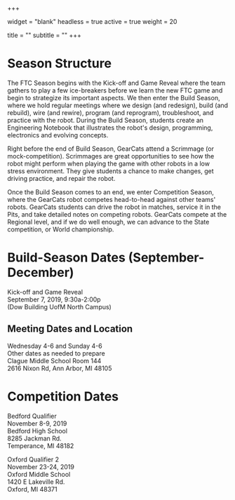 +++

widget = "blank"
headless = true
active = true
weight = 20

title = ""
subtitle = ""
+++

# Season Structure

The FTC Season begins with the Kick-off and Game Reveal where the team
gathers to play a few ice-breakers before we learn the new FTC game
and begin to strategize its important aspects. We then enter the Build
Season, where we hold regular meetings where we design (and redesign),
build (and rebuild), wire (and rewire), program (and reprogram),
troubleshoot, and practice with the robot. During the Build Season,
students create an Engineering Notebook that illustrates the robot's
design, programming, electronics and evolving concepts.

Right before the end of Build Season, GearCats attend a Scrimmage (or
mock-competition). Scrimmages are great opportunities to see how the
robot might perform when playing the game with other robots in a low
stress environment. They give students a chance to make changes, get
driving practice, and repair the robot.

Once the Build Season comes to an end, we enter Competition Season,
where the GearCats robot competes head-to-head against other teams'
robots. GearCats students can drive the robot in matches, service it
in the Pits, and take detailed notes on competing robots. GearCats
compete at the Regional level, and if we do well enough, we can
advance to the State competition, or World championship.

# Build-Season Dates (September-December)

Kick-off and Game Reveal  
September 7, 2019, 9:30a-2:00p  
(Dow Building UofM North Campus)

## Meeting Dates and Location

Wednesday 4-6 and Sunday 4-6  
Other dates as needed to prepare  
Clague Middle School Room 144  
2616 Nixon Rd, Ann Arbor, MI 48105  

# Competition Dates

Bedford Qualifier  
November 8-9, 2019  
Bedford High School  
8285 Jackman Rd.  
Temperance, MI 48182  

Oxford Qualifier 2  
November 23-24, 2019  
Oxford Middle School  
1420 E Lakeville Rd.  
Oxford, MI 48371  

